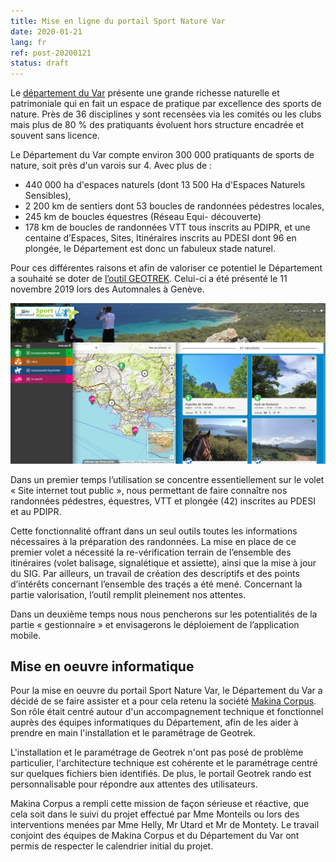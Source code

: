 ```yaml
---
title: Mise en ligne du portail Sport Nature Var
date: 2020-01-21
lang: fr
ref: post-20200121
status: draft
---
```


Le [département du Var](https://www.var.fr/) présente une grande richesse naturelle et patrimoniale qui  en fait un espace de pratique par excellence des sports de nature.
Près de 36 disciplines y sont recensées via les comités ou les clubs mais plus de 80 % des pratiquants évoluent hors structure encadrée et souvent sans licence.

Le Département du Var compte environ 300 000 pratiquants de sports de nature, soit près d'un varois sur 4.
Avec plus de :
- 440 000 ha d'espaces naturels (dont 13 500 Ha d'Espaces Naturels Sensibles),
- 2 200 km de sentiers dont 53 boucles de randonnées pédestres locales,
- 245 km de boucles équestres (Réseau Equi- découverte)
- 178 km de boucles de randonnées VTT
tous inscrits au PDIPR,
et une centaine d’Espaces, Sites, Itinéraires inscrits au PDESI dont 96 en plongée, le Département est donc un fabuleux stade naturel.

Pour ces différentes raisons et afin de valoriser ce potentiel le Département a souhaité se doter de [l’outil GEOTREK](http://geotrek.fr/). Celui-ci a été présenté le 11 novembre 2019 lors des Automnales à Genève.

[![Voir le site](/assets/img/2020/capture-sport-nature-var.jpg)](https://sportnature.var.fr)

<!--more-->

Dans un premier temps l’utilisation se concentre essentiellement sur le volet « Site internet tout public », nous permettant de faire connaître nos randonnées pédestres, équestres, VTT et plongée (42) inscrites au PDESI et au PDIPR.

Cette fonctionnalité offrant dans un seul outils toutes les informations nécessaires à la préparation des randonnées. La mise en place de ce premier volet a nécessité la  re-vérification terrain de l’ensemble des itinéraires (volet balisage, signalétique et assiette), ainsi que la mise à jour du SIG. Par ailleurs, un travail de création des descriptifs et des points d’intérêts concernant l’ensemble des traçés a été mené. 
Concernant la partie valorisation, l’outil remplit pleinement nos attentes.

Dans un deuxième temps nous nous pencherons sur les potentialités de la partie « gestionnaire » et envisagerons le déploiement de l’application mobile.

## Mise en oeuvre informatique

Pour la mise en oeuvre du portail Sport Nature Var, le Département du Var a décidé de se faire assister et a pour cela retenu la société [Makina Corpus](https://makina-corpus.com/). Son rôle était centré autour d'un accompagnement technique et fonctionnel auprès des équipes informatiques du Département, afin de les aider à prendre en main l'installation et le paramétrage de Geotrek.

L'installation et le paramétrage de Geotrek n'ont pas posé de problème particulier, l'architecture technique est cohérente et le paramétrage centré sur quelques fichiers bien identifiés. De plus, le portail Geotrek rando est personnalisable pour répondre aux attentes des utilisateurs.

Makina Corpus a rempli cette mission de façon sérieuse et réactive, que cela soit dans le suivi du projet effectué par Mme Monteils ou lors des interventions menées par Mme Helly, Mr Utard et Mr de Montety. Le travail conjoint des équipes de Makina Corpus et du Département du Var ont permis de respecter le calendrier initial du projet.  
